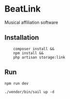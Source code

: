 # BeatLink

Musical affiliation software

## Installation

```
    composer install &&
    npm install &&
    php artisan storage:link
```

## Run

```
npm run dev
```

```
./vendor/bin/sail up -d
```
